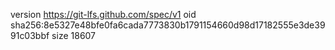 version https://git-lfs.github.com/spec/v1
oid sha256:8e5327e48bfe0fa6cada7773830b1791154660d98d17182555e3de3991c03bbf
size 18607
